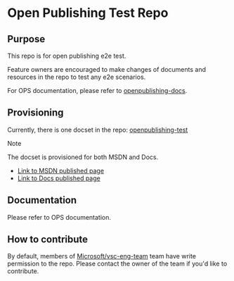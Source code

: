 # Open Publishing Test Repo

## Purpose
This repo is for open publishing e2e test.

Feature owners are encouraged to make changes of documents and resources in the repo to test any e2e scenarios.

For OPS documentation, please refer to [openpublishing-docs](https://ppe.msdn.microsoft.com/en-us/openpublishing/docs?branch=master).

## Provisioning
Currently, there is one docset in the repo: [openpublishing-test](openpublishing/tests/docfx.json)

> [!NOTE]
> The docset is provisioned for both MSDN and Docs.
> + [Link to MSDN published page](https://ppe.msdn.microsoft.com/en-us/openpublishing/test?branch=master)
> + [Link to Docs published page](https://docspilot.azurewebsites.net/en-us/openpublishing/test/index?branch=master)

## Documentation
Please refer to OPS documentation.

## How to contribute
By default, members of [Microsoft/vsc-eng-team](https://github.com/orgs/Microsoft/teams/vsc-eng-team) team have write permission to the repo. Please contact the owner of the team if you'd like to contribute.
